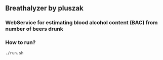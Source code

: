 ## Breathalyzer by pluszak

### WebService for estimating blood alcohol content (BAC) from number of beers drunk

### How to run? 
```
./run.sh
```
